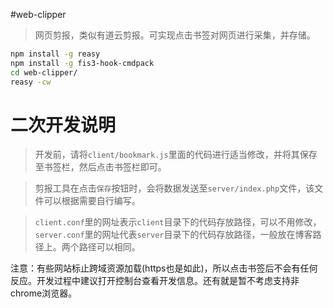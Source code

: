 #web-clipper

> 网页剪报，类似有道云剪报。可实现点击书签对网页进行采集，并存储。

```bash
npm install -g reasy
npm install -g fis3-hook-cmdpack
cd web-clipper/
reasy -cw
```

# 二次开发说明

> 开发前，请将`client/bookmark.js`里面的代码进行适当修改，并将其保存至书签栏，然后点击书签栏即可。

> 剪报工具在点击`保存`按钮时，会将数据发送至`server/index.php`文件，该文件可以根据需要自行编写。

> `client.conf`里的网址表示`client`目录下的代码存放路径，可以不用修改，`server.conf`里的网址代表`server`目录下的代码存放路径，一般放在博客路径上。两个路径可以相同。

注意：有些网站标止跨域资源加载(https也是如此)，所以点击书签后不会有任何反应。开发过程中建议打开控制台查看开发信息。还有就是暂不考虑支持非chrome浏览器。

